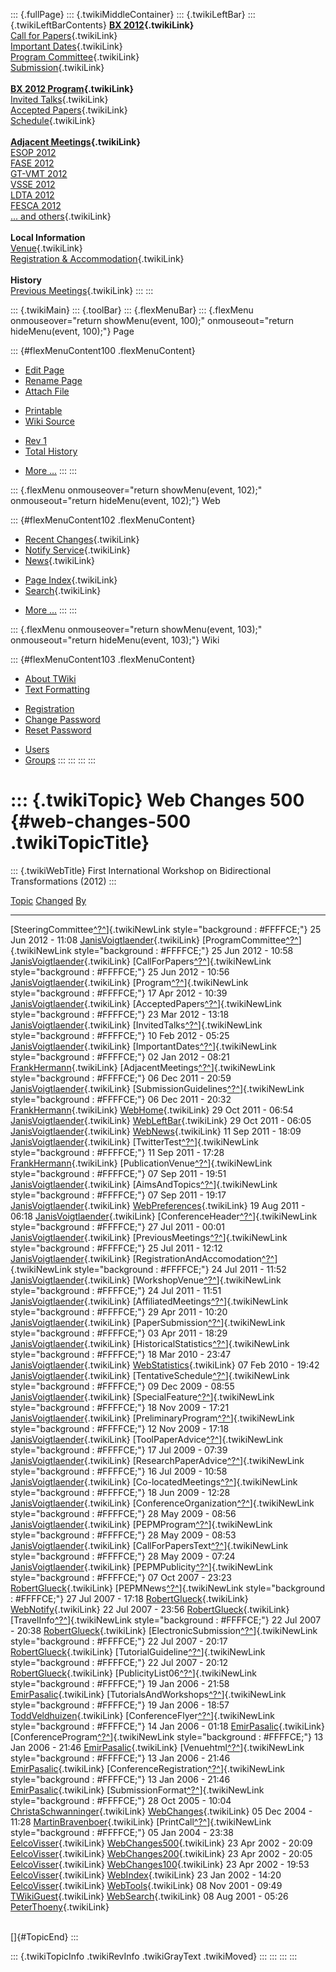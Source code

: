 ::: {.fullPage}
::: {.twikiMiddleContainer}
::: {.twikiLeftBar}
::: {.twikiLeftBarContents}
**[BX 2012](WebHome){.twikiLink}**\
[Call for Papers](CallForPapers){.twikiLink}\
[Important Dates](ImportantDates){.twikiLink}\
[Program Committee](ProgramCommittee){.twikiLink}\
[Submission](PaperSubmission){.twikiLink}\
\
**[BX 2012 Program](Program){.twikiLink}**\
[Invited Talks](InvitedTalks){.twikiLink}\
[Accepted Papers](AcceptedPapers){.twikiLink}\
[Schedule](Program){.twikiLink}\
\
**[Adjacent Meetings](AdjacentMeetings){.twikiLink}**\
[ESOP 2012](http://www2.in.tum.de/esop2012/)\
[FASE 2012](http://www.etaps.org/2012/fase)\
[GT-VMT 2012](http://www.cem.brighton.ac.uk/gt-vmt12/)\
[VSSE 2012](http://sysrun.haifa.il.ibm.com/hrl/vsse2012/)\
[LDTA 2012](http://ldta.info/)\
[FESCA 2012](http://fesca.ipd.kit.edu/fesca2012/)\
[\... and others](AdjacentMeetings){.twikiLink}\
\
**Local Information**\
[Venue](WorkshopVenue){.twikiLink}\
[Registration & Accommodation](RegistrationAndAccomodation){.twikiLink}\
\
**History**\
[Previous Meetings](PreviousMeetings){.twikiLink}
:::
:::

::: {.twikiMain}
::: {.toolBar}
::: {.flexMenuBar}
::: {.flexMenu onmouseover="return showMenu(event, 100);" onmouseout="return hideMenu(event, 100);"}
Page

::: {#flexMenuContent100 .flexMenuContent}
-   [Edit
    Page](http://www.program-transformation.org/edit/BX12/WebChanges500?t=1536828750)
-   [Rename
    Page](http://www.program-transformation.org/rename/BX12/WebChanges500)
-   [Attach
    File](http://www.program-transformation.org/attach/BX12/WebChanges500)

<!-- -->

-   [Printable](http://www.program-transformation.org/view/BX12/WebChanges500?skin=print.pattern)
-   [Wiki
    Source](http://www.program-transformation.org/view/BX12/WebChanges500?skin=text&raw=on&contenttype=text/plain)

<!-- -->

-   [Rev
    1](http://www.program-transformation.org/view/BX12/WebChanges500?rev=1.1)
-   [Total
    History](http://www.program-transformation.org/rdiff/BX12/WebChanges500)

<!-- -->

-   [More
    \...](http://www.program-transformation.org/oops/BX12/WebChanges500?template=oopsmore&param1=1.1&param2=1.1)
:::
:::

::: {.flexMenu onmouseover="return showMenu(event, 102);" onmouseout="return hideMenu(event, 102);"}
Web

::: {#flexMenuContent102 .flexMenuContent}
-   [Recent Changes](WebChanges){.twikiLink}
-   [Notify Service](WebNotify){.twikiLink}
-   [News](WebNews){.twikiLink}

<!-- -->

-   [Page Index](WebIndex){.twikiLink}
-   [Search](WebSearch){.twikiLink}

<!-- -->

-   [More
    \...](http://www.program-transformation.org/oops/BX12/WebChanges500?template=oopsmore&param1=1.1&param2=1.1)
:::
:::

::: {.flexMenu onmouseover="return showMenu(event, 103);" onmouseout="return hideMenu(event, 103);"}
Wiki

::: {#flexMenuContent103 .flexMenuContent}
-   [About
    TWiki](http://www.program-transformation.org/view/TWiki/WebHome)
-   [Text
    Formatting](http://www.program-transformation.org/view/TWiki/TextFormattingRules)

<!-- -->

-   [Registration](http://www.program-transformation.org/view/TWiki/TWikiRegistration)
-   [Change
    Password](http://www.program-transformation.org/view/TWiki/ChangePassword)
-   [Reset
    Password](http://www.program-transformation.org/view/TWiki/ResetPassword)

<!-- -->

-   [Users](http://www.program-transformation.org/view/Main/TWikiUsers)
-   [Groups](http://www.program-transformation.org/view/Main/TWikiGroups)
:::
:::
:::
:::

::: {.twikiTopic}
Web Changes 500 {#web-changes-500 .twikiTopicTitle}
===============

::: {.twikiWebTitle}
First International Workshop on Bidirectional Transformations (2012)
:::

  [Topic](http://www.program-transformation.org/BX12/WebChanges500?sortcol=0&table=1&up=0#sorted_table "Sort by this column")                                                                   [Changed](http://www.program-transformation.org/BX12/WebChanges500?sortcol=1&table=1&up=0#sorted_table "Sort by this column")   [By](http://www.program-transformation.org/BX12/WebChanges500?sortcol=2&table=1&up=0#sorted_table "Sort by this column")
  --------------------------------------------------------------------------------------------------------------------------------------------------------------------------------------------- ------------------------------------------------------------------------------------------------------------------------------- --------------------------------------------------------------------------------------------------------------------------
  [SteeringCommittee[^?^](http://www.program-transformation.org/edit/Main/SteeringCommittee?topicparent=BX12.WebChanges500)]{.twikiNewLink style="background : #FFFFCE;"}                       25 Jun 2012 - 11:08                                                                                                             [JanisVoigtlaender](../Main/JanisVoigtlaender){.twikiLink}
  [ProgramCommittee[^?^](http://www.program-transformation.org/edit/Main/ProgramCommittee?topicparent=BX12.WebChanges500)]{.twikiNewLink style="background : #FFFFCE;"}                         25 Jun 2012 - 10:58                                                                                                             [JanisVoigtlaender](../Main/JanisVoigtlaender){.twikiLink}
  [CallForPapers[^?^](http://www.program-transformation.org/edit/Main/CallForPapers?topicparent=BX12.WebChanges500)]{.twikiNewLink style="background : #FFFFCE;"}                               25 Jun 2012 - 10:56                                                                                                             [JanisVoigtlaender](../Main/JanisVoigtlaender){.twikiLink}
  [Program[^?^](http://www.program-transformation.org/edit/Main/Program?topicparent=BX12.WebChanges500)]{.twikiNewLink style="background : #FFFFCE;"}                                           17 Apr 2012 - 10:39                                                                                                             [JanisVoigtlaender](../Main/JanisVoigtlaender){.twikiLink}
  [AcceptedPapers[^?^](http://www.program-transformation.org/edit/Main/AcceptedPapers?topicparent=BX12.WebChanges500)]{.twikiNewLink style="background : #FFFFCE;"}                             23 Mar 2012 - 13:18                                                                                                             [JanisVoigtlaender](../Main/JanisVoigtlaender){.twikiLink}
  [InvitedTalks[^?^](http://www.program-transformation.org/edit/Main/InvitedTalks?topicparent=BX12.WebChanges500)]{.twikiNewLink style="background : #FFFFCE;"}                                 10 Feb 2012 - 05:25                                                                                                             [JanisVoigtlaender](../Main/JanisVoigtlaender){.twikiLink}
  [ImportantDates[^?^](http://www.program-transformation.org/edit/Main/ImportantDates?topicparent=BX12.WebChanges500)]{.twikiNewLink style="background : #FFFFCE;"}                             02 Jan 2012 - 08:21                                                                                                             [FrankHermann](../Main/FrankHermann){.twikiLink}
  [AdjacentMeetings[^?^](http://www.program-transformation.org/edit/Main/AdjacentMeetings?topicparent=BX12.WebChanges500)]{.twikiNewLink style="background : #FFFFCE;"}                         06 Dec 2011 - 20:59                                                                                                             [JanisVoigtlaender](../Main/JanisVoigtlaender){.twikiLink}
  [SubmissionGuidelines[^?^](http://www.program-transformation.org/edit/Main/SubmissionGuidelines?topicparent=BX12.WebChanges500)]{.twikiNewLink style="background : #FFFFCE;"}                 06 Dec 2011 - 20:32                                                                                                             [FrankHermann](../Main/FrankHermann){.twikiLink}
  [WebHome](../Main/WebHome){.twikiLink}                                                                                                                                                        29 Oct 2011 - 06:54                                                                                                             [JanisVoigtlaender](../Main/JanisVoigtlaender){.twikiLink}
  [WebLeftBar](../Main/WebLeftBar){.twikiLink}                                                                                                                                                  29 Oct 2011 - 06:05                                                                                                             [JanisVoigtlaender](../Main/JanisVoigtlaender){.twikiLink}
  [WebNews](../Main/WebNews){.twikiLink}                                                                                                                                                        11 Sep 2011 - 18:09                                                                                                             [JanisVoigtlaender](../Main/JanisVoigtlaender){.twikiLink}
  [TwitterTest[^?^](http://www.program-transformation.org/edit/Main/TwitterTest?topicparent=BX12.WebChanges500)]{.twikiNewLink style="background : #FFFFCE;"}                                   11 Sep 2011 - 17:28                                                                                                             [FrankHermann](../Main/FrankHermann){.twikiLink}
  [PublicationVenue[^?^](http://www.program-transformation.org/edit/Main/PublicationVenue?topicparent=BX12.WebChanges500)]{.twikiNewLink style="background : #FFFFCE;"}                         07 Sep 2011 - 19:51                                                                                                             [JanisVoigtlaender](../Main/JanisVoigtlaender){.twikiLink}
  [AimsAndTopics[^?^](http://www.program-transformation.org/edit/Main/AimsAndTopics?topicparent=BX12.WebChanges500)]{.twikiNewLink style="background : #FFFFCE;"}                               07 Sep 2011 - 19:17                                                                                                             [JanisVoigtlaender](../Main/JanisVoigtlaender){.twikiLink}
  [WebPreferences](../Main/WebPreferences){.twikiLink}                                                                                                                                          19 Aug 2011 - 06:18                                                                                                             [JanisVoigtlaender](../Main/JanisVoigtlaender){.twikiLink}
  [ConferenceHeader[^?^](http://www.program-transformation.org/edit/Main/ConferenceHeader?topicparent=BX12.WebChanges500)]{.twikiNewLink style="background : #FFFFCE;"}                         27 Jul 2011 - 00:01                                                                                                             [JanisVoigtlaender](../Main/JanisVoigtlaender){.twikiLink}
  [PreviousMeetings[^?^](http://www.program-transformation.org/edit/Main/PreviousMeetings?topicparent=BX12.WebChanges500)]{.twikiNewLink style="background : #FFFFCE;"}                         25 Jul 2011 - 12:12                                                                                                             [JanisVoigtlaender](../Main/JanisVoigtlaender){.twikiLink}
  [RegistrationAndAccomodation[^?^](http://www.program-transformation.org/edit/Main/RegistrationAndAccomodation?topicparent=BX12.WebChanges500)]{.twikiNewLink style="background : #FFFFCE;"}   24 Jul 2011 - 11:52                                                                                                             [JanisVoigtlaender](../Main/JanisVoigtlaender){.twikiLink}
  [WorkshopVenue[^?^](http://www.program-transformation.org/edit/Main/WorkshopVenue?topicparent=BX12.WebChanges500)]{.twikiNewLink style="background : #FFFFCE;"}                               24 Jul 2011 - 11:51                                                                                                             [JanisVoigtlaender](../Main/JanisVoigtlaender){.twikiLink}
  [AffiliatedMeetings[^?^](http://www.program-transformation.org/edit/Main/AffiliatedMeetings?topicparent=BX12.WebChanges500)]{.twikiNewLink style="background : #FFFFCE;"}                     29 Apr 2011 - 10:20                                                                                                             [JanisVoigtlaender](../Main/JanisVoigtlaender){.twikiLink}
  [PaperSubmission[^?^](http://www.program-transformation.org/edit/Main/PaperSubmission?topicparent=BX12.WebChanges500)]{.twikiNewLink style="background : #FFFFCE;"}                           03 Apr 2011 - 18:29                                                                                                             [JanisVoigtlaender](../Main/JanisVoigtlaender){.twikiLink}
  [HistoricalStatistics[^?^](http://www.program-transformation.org/edit/Main/HistoricalStatistics?topicparent=BX12.WebChanges500)]{.twikiNewLink style="background : #FFFFCE;"}                 18 Mar 2010 - 23:47                                                                                                             [JanisVoigtlaender](../Main/JanisVoigtlaender){.twikiLink}
  [WebStatistics](../Main/WebStatistics){.twikiLink}                                                                                                                                            07 Feb 2010 - 19:42                                                                                                             [JanisVoigtlaender](../Main/JanisVoigtlaender){.twikiLink}
  [TentativeSchedule[^?^](http://www.program-transformation.org/edit/Main/TentativeSchedule?topicparent=BX12.WebChanges500)]{.twikiNewLink style="background : #FFFFCE;"}                       09 Dec 2009 - 08:55                                                                                                             [JanisVoigtlaender](../Main/JanisVoigtlaender){.twikiLink}
  [SpecialFeature[^?^](http://www.program-transformation.org/edit/Main/SpecialFeature?topicparent=BX12.WebChanges500)]{.twikiNewLink style="background : #FFFFCE;"}                             18 Nov 2009 - 17:21                                                                                                             [JanisVoigtlaender](../Main/JanisVoigtlaender){.twikiLink}
  [PreliminaryProgram[^?^](http://www.program-transformation.org/edit/Main/PreliminaryProgram?topicparent=BX12.WebChanges500)]{.twikiNewLink style="background : #FFFFCE;"}                     12 Nov 2009 - 17:18                                                                                                             [JanisVoigtlaender](../Main/JanisVoigtlaender){.twikiLink}
  [ToolPaperAdvice[^?^](http://www.program-transformation.org/edit/Main/ToolPaperAdvice?topicparent=BX12.WebChanges500)]{.twikiNewLink style="background : #FFFFCE;"}                           17 Jul 2009 - 07:39                                                                                                             [JanisVoigtlaender](../Main/JanisVoigtlaender){.twikiLink}
  [ResearchPaperAdvice[^?^](http://www.program-transformation.org/edit/Main/ResearchPaperAdvice?topicparent=BX12.WebChanges500)]{.twikiNewLink style="background : #FFFFCE;"}                   16 Jul 2009 - 10:58                                                                                                             [JanisVoigtlaender](../Main/JanisVoigtlaender){.twikiLink}
  [Co-locatedMeetings[^?^](http://www.program-transformation.org/edit/Main/Co-locatedMeetings?topicparent=BX12.WebChanges500)]{.twikiNewLink style="background : #FFFFCE;"}                     18 Jun 2009 - 12:28                                                                                                             [JanisVoigtlaender](../Main/JanisVoigtlaender){.twikiLink}
  [ConferenceOrganization[^?^](http://www.program-transformation.org/edit/Main/ConferenceOrganization?topicparent=BX12.WebChanges500)]{.twikiNewLink style="background : #FFFFCE;"}             28 May 2009 - 08:56                                                                                                             [JanisVoigtlaender](../Main/JanisVoigtlaender){.twikiLink}
  [PEPMProgram[^?^](http://www.program-transformation.org/edit/Main/PEPMProgram?topicparent=BX12.WebChanges500)]{.twikiNewLink style="background : #FFFFCE;"}                                   28 May 2009 - 08:53                                                                                                             [JanisVoigtlaender](../Main/JanisVoigtlaender){.twikiLink}
  [CallForPapersText[^?^](http://www.program-transformation.org/edit/Main/CallForPapersText?topicparent=BX12.WebChanges500)]{.twikiNewLink style="background : #FFFFCE;"}                       28 May 2009 - 07:24                                                                                                             [JanisVoigtlaender](../Main/JanisVoigtlaender){.twikiLink}
  [PEPMPublicity[^?^](http://www.program-transformation.org/edit/Main/PEPMPublicity?topicparent=BX12.WebChanges500)]{.twikiNewLink style="background : #FFFFCE;"}                               07 Oct 2007 - 23:23                                                                                                             [RobertGlueck](../Main/RobertGlueck){.twikiLink}
  [PEPMNews[^?^](http://www.program-transformation.org/edit/Main/PEPMNews?topicparent=BX12.WebChanges500)]{.twikiNewLink style="background : #FFFFCE;"}                                         27 Jul 2007 - 17:18                                                                                                             [RobertGlueck](../Main/RobertGlueck){.twikiLink}
  [WebNotify](../Main/WebNotify){.twikiLink}                                                                                                                                                    22 Jul 2007 - 23:56                                                                                                             [RobertGlueck](../Main/RobertGlueck){.twikiLink}
  [TravelInfo[^?^](http://www.program-transformation.org/edit/Main/TravelInfo?topicparent=BX12.WebChanges500)]{.twikiNewLink style="background : #FFFFCE;"}                                     22 Jul 2007 - 20:38                                                                                                             [RobertGlueck](../Main/RobertGlueck){.twikiLink}
  [ElectronicSubmission[^?^](http://www.program-transformation.org/edit/Main/ElectronicSubmission?topicparent=BX12.WebChanges500)]{.twikiNewLink style="background : #FFFFCE;"}                 22 Jul 2007 - 20:17                                                                                                             [RobertGlueck](../Main/RobertGlueck){.twikiLink}
  [TutorialGuideline[^?^](http://www.program-transformation.org/edit/Main/TutorialGuideline?topicparent=BX12.WebChanges500)]{.twikiNewLink style="background : #FFFFCE;"}                       22 Jul 2007 - 20:12                                                                                                             [RobertGlueck](../Main/RobertGlueck){.twikiLink}
  [PublicityList06[^?^](http://www.program-transformation.org/edit/Main/PublicityList06?topicparent=BX12.WebChanges500)]{.twikiNewLink style="background : #FFFFCE;"}                           19 Jan 2006 - 21:58                                                                                                             [EmirPasalic](../Main/EmirPasalic){.twikiLink}
  [TutorialsAndWorkshops[^?^](http://www.program-transformation.org/edit/Main/TutorialsAndWorkshops?topicparent=BX12.WebChanges500)]{.twikiNewLink style="background : #FFFFCE;"}               19 Jan 2006 - 18:57                                                                                                             [ToddVeldhuizen](../Main/ToddVeldhuizen){.twikiLink}
  [ConferenceFlyer[^?^](http://www.program-transformation.org/edit/Main/ConferenceFlyer?topicparent=BX12.WebChanges500)]{.twikiNewLink style="background : #FFFFCE;"}                           14 Jan 2006 - 01:18                                                                                                             [EmirPasalic](../Main/EmirPasalic){.twikiLink}
  [ConferenceProgram[^?^](http://www.program-transformation.org/edit/Main/ConferenceProgram?topicparent=BX12.WebChanges500)]{.twikiNewLink style="background : #FFFFCE;"}                       13 Jan 2006 - 21:46                                                                                                             [EmirPasalic](../Main/EmirPasalic){.twikiLink}
  [Venuehtml[^?^](http://www.program-transformation.org/edit/Main/Venuehtml?topicparent=BX12.WebChanges500)]{.twikiNewLink style="background : #FFFFCE;"}                                       13 Jan 2006 - 21:46                                                                                                             [EmirPasalic](../Main/EmirPasalic){.twikiLink}
  [ConferenceRegistration[^?^](http://www.program-transformation.org/edit/Main/ConferenceRegistration?topicparent=BX12.WebChanges500)]{.twikiNewLink style="background : #FFFFCE;"}             13 Jan 2006 - 21:46                                                                                                             [EmirPasalic](../Main/EmirPasalic){.twikiLink}
  [SubmissionFormat[^?^](http://www.program-transformation.org/edit/Main/SubmissionFormat?topicparent=BX12.WebChanges500)]{.twikiNewLink style="background : #FFFFCE;"}                         28 Oct 2005 - 10:04                                                                                                             [ChristaSchwanninger](../Main/ChristaSchwanninger){.twikiLink}
  [WebChanges](../Main/WebChanges){.twikiLink}                                                                                                                                                  05 Dec 2004 - 11:28                                                                                                             [MartinBravenboer](../Main/MartinBravenboer){.twikiLink}
  [PrintCall[^?^](http://www.program-transformation.org/edit/Main/PrintCall?topicparent=BX12.WebChanges500)]{.twikiNewLink style="background : #FFFFCE;"}                                       05 Jan 2004 - 23:38                                                                                                             [EelcoVisser](../Main/EelcoVisser){.twikiLink}
  [WebChanges500](../Main/WebChanges500){.twikiLink}                                                                                                                                            23 Apr 2002 - 20:09                                                                                                             [EelcoVisser](../Main/EelcoVisser){.twikiLink}
  [WebChanges200](../Main/WebChanges200){.twikiLink}                                                                                                                                            23 Apr 2002 - 20:05                                                                                                             [EelcoVisser](../Main/EelcoVisser){.twikiLink}
  [WebChanges100](../Main/WebChanges100){.twikiLink}                                                                                                                                            23 Apr 2002 - 19:53                                                                                                             [EelcoVisser](../Main/EelcoVisser){.twikiLink}
  [WebIndex](../Main/WebIndex){.twikiLink}                                                                                                                                                      23 Jan 2002 - 14:20                                                                                                             [EelcoVisser](../Main/EelcoVisser){.twikiLink}
  [WebTools](../Main/WebTools){.twikiLink}                                                                                                                                                      08 Nov 2001 - 09:49                                                                                                             [TWikiGuest](../Main/TWikiGuest){.twikiLink}
  [WebSearch](../Main/WebSearch){.twikiLink}                                                                                                                                                    08 Aug 2001 - 05:26                                                                                                             [PeterThoeny](../Main/PeterThoeny){.twikiLink}

\
[]{#TopicEnd}
:::

::: {.twikiTopicInfo .twikiRevInfo .twikiGrayText .twikiMoved}
:::
:::
:::
:::
